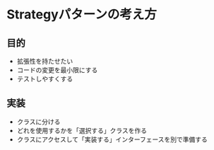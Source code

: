 # Strategyパターンの考え方
## 目的
- 拡張性を持たせたい
- コードの変更を最小限にする
- テストしやすくする

## 実装
- クラスに分ける
- どれを使用するかを「選択する」クラスを作る
- クラスにアクセスして「実装する」インターフェースを別で準備する
